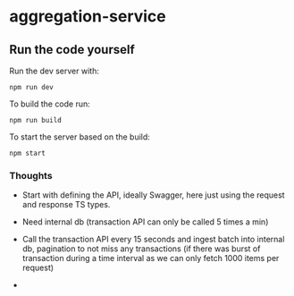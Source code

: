 # aggregation-service

## Run the code yourself

Run the dev server with:

```
npm run dev
```

To build the code run:

```
npm run build
```

To start the server based on the build:

```
npm start
```

### Thoughts

- Start with defining the API, ideally Swagger, here just using the request and response TS types.

- Need internal db (transaction API can only be called 5 times a min)

- Call the transaction API every 15 seconds and ingest batch into internal db, pagination to not miss any transactions (if there was burst of transaction during a time interval as we can only fetch 1000 items per request)

-
